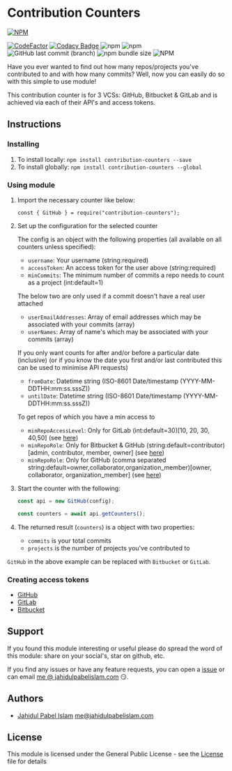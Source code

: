 # Contribution Counters

[![NPM](https://nodei.co/npm/contribution-counters.png?downloads=true&downloadRank=true&stars=true)](https://npmjs.org/package/contribution-counters)

[![CodeFactor](https://www.codefactor.io/repository/github/jahidulpabelislam/contribution-counters/badge?style=flat-square)](https://www.codefactor.io/repository/github/jahidulpabelislam/contribution-counters)
[![Codacy Badge](https://api.codacy.com/project/badge/Grade/b6f7e38aec0c4a8999cd763f73e55a45)](https://app.codacy.com/app/jahidulpabelislam/counters.js?utm_source=github.com&utm_medium=referral&utm_content=jahidulpabelislam/counters.js&utm_campaign=Badge_Grade_Settings)
![npm](https://img.shields.io/npm/v/contribution-counters.svg)
![npm](https://img.shields.io/npm/dm/contribution-counters.svg)
![GitHub last commit (branch)](https://img.shields.io/github/last-commit/jahidulpabelislam/contribution-counters/master.svg?label=last%20activity)
![npm bundle size](https://img.shields.io/bundlephobia/min/contribution-counters.svg)
![NPM](https://img.shields.io/npm/l/contribution-counters.svg)

Have you ever wanted to find out how many repos/projects you've contributed to and with how many commits?
Well, now you can easily do so with this simple to use module!

This contribution counter is for 3 VCSs: GitHub, Bitbucket &amp; GitLab and is achieved via each of their API's and access tokens.

## Instructions

### Installing

1.  To install locally: `npm install contribution-counters --save`
2.  To install globally: `npm install contribution-counters --global`

### Using module

1.  Import the necessary counter like below:

    `const { GitHub } = require("contribution-counters");`

2.  Set up the configuration for the selected counter

    The config is an object with the following properties (all available on all counters unless specified):

    -   `username`: Your username (string:required)
    -   `accessToken`: An access token for the user above (string:required)
    -   `minCommits`: The minimum number of commits a repo needs to count as a project (int:default=1)

    The below two are only used if a commit doesn't have a real user attached

    -   `userEmailAddresses`: Array of email addresses which may be associated with your commits (array)
    -   `userNames`: Array of name's which may be associated with your commits (array)

    If you only want counts for after and/or before a particular date (inclusive) (or if you know the date you first and/or last contributed this can be used to minimise API requests)

    -   `fromDate`: Datetime string (ISO-8601 Date/timestamp (YYYY-MM-DDTHH:mm:ss.sssZ))
    -   `untilDate`: Datetime string (ISO-8601 Date/timestamp (YYYY-MM-DDTHH:mm:ss.sssZ))

    To get repos of which you have a min access to

    -   `minRepoAccessLevel`: Only for GitLab (int:default=30)\[10, 20, 30, 40,50] (see [here](https://docs.gitlab.com/ee/api/members.html))
    -   `minRepoRole`: Only for Bitbucket & GitHub (string:default=contributor)\[admin, contributor, member, owner] (see [here](https://developer.atlassian.com/bitbucket/api/2/reference/resource/repositories/%7Busername%7D))
    -   `minRepoRole`: Only for GitHub (comma separated string:default=owner,collaborator,organization_member)\[owner, collaborator, organization_member] (see [here](https://developer.github.com/v3/repos/#parameters))

3.  Start the counter with the following:

    ```javascript
    const api = new GitHub(config);

    const counters = await api.getCounters();
    ```

4.  The returned result (`counters`) is a object with two properties:

    -   `commits` is your total commits
    -   `projects` is the number of projects you've contributed to

`GitHub` in the above example can be replaced with `Bitbucket` or `GitLab`.

### Creating access tokens

-   [GitHub](https://help.github.com/en/articles/creating-a-personal-access-token-for-the-command-line)
-   [GitLab](https://docs.gitlab.com/ee/user/profile/personal_access_tokens.html#creating-a-personal-access-token)
-   [Bitbucket](https://confluence.atlassian.com/bitbucketserver/personal-access-tokens-939515499.html)

## Support

If you found this module interesting or useful please do spread the word of this module: share on your social's, star on github, etc.

If you find any issues or have any feature requests, you can open a [issue](https://github.com/jahidulpabelislam/contribution-counters/issues) or can email [me @ jahidulpabelislam.com](mailto:me@jahidulpabelislam.com) :smirk:.

## Authors

-   [Jahidul Pabel Islam](https://jahidulpabelislam.com/) [<me@jahidulpabelislam.com>](mailto:me@jahidulpabelislam.com)

## License

This module is licensed under the General Public License - see the [License](LICENSE.md) file for details
